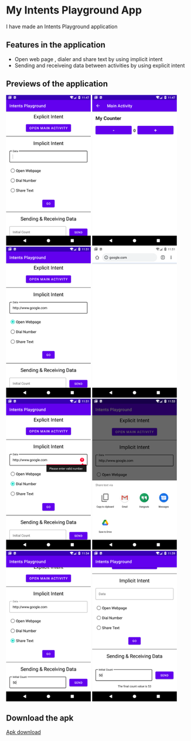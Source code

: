 # My Intents Playground App

I have made an Intents Playground application 


## Features in the application

- Open web page , dialer and share text by using implicit intent
- Sending and receiveing data between activities by using explicit intent



## Previews of the application

<img title="" src="https://github.com/abhishek123-bit/CDN/blob/main/Intents%20Playground/01.png?raw=true" alt="" width="231">
<img title="" src="https://github.com/abhishek123-bit/CDN/blob/main/Intents%20Playground/02.png?raw=true" alt="" width="231">
<img title="" src="https://github.com/abhishek123-bit/CDN/blob/main/Intents%20Playground/03.png?raw=true" alt="" width="231">
<img title="" src="https://github.com/abhishek123-bit/CDN/blob/main/Intents%20Playground/04.png?raw=true" alt="" width="231">
<img title="" src="https://github.com/abhishek123-bit/CDN/blob/main/Intents%20Playground/05.png?raw=true" alt="" width="231">
<img title="" src="https://github.com/abhishek123-bit/CDN/blob/main/Intents%20Playground/06.png?raw=true" alt="" width="231">
<img title="" src="https://github.com/abhishek123-bit/CDN/blob/main/Intents%20Playground/07.png?raw=true" alt="" width="231">
<img title="" src="https://github.com/abhishek123-bit/CDN/blob/main/Intents%20Playground/08.png?raw=true" alt="" width="231">

## Download the apk

[Apk download](https://github.com/abhishek123-bit/Intents-Playground/releases/download/0.0.1/app-debug.apk)
